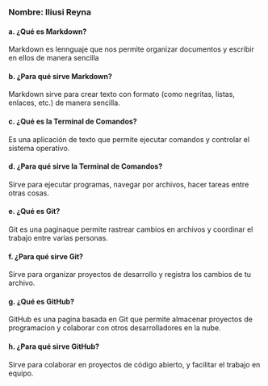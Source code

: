 ### Nombre: Iliusi Reyna

#### a. ¿Qué es Markdown?
Markdown es lennguaje que nos permite organizar documentos y escribir en ellos de manera sencilla 

#### b. ¿Para qué sirve Markdown?
Markdown sirve para crear texto con formato (como negritas, listas, enlaces, etc.) de manera sencilla.

#### c. ¿Qué es la Terminal de Comandos?
Es una aplicación de texto que permite ejecutar comandos y controlar el sistema operativo.

#### d. ¿Para qué sirve la Terminal de Comandos?
Sirve para ejecutar programas, navegar por archivos, hacer tareas entre otras cosas.

#### e. ¿Qué es Git?
Git es una paginaque permite rastrear cambios en archivos y coordinar el trabajo entre varias personas.

#### f. ¿Para qué sirve Git?
Sirve para organizar proyectos de desarrollo y registra los cambios de tu archivo.

#### g. ¿Qué es GitHub?
GitHub es una pagina basada en  Git que permite almacenar proyectos de programacion y colaborar con otros desarrolladores en la nube.

#### h. ¿Para qué sirve GitHub?
Sirve para colaborar en proyectos de código abierto, y facilitar el trabajo en equipo.
